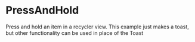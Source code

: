 # PressAndHold
Press and hold an item in a recycler view. This example just makes a toast, but other functionality can be used in place of the Toast
